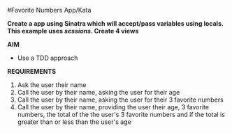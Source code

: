 #Favorite Numbers App/Kata

**Create a app using Sinatra which will accept/pass variables using locals. This example uses _sessions_. Create 4 views**

**AIM**
* Use a TDD approach

**REQUIREMENTS**
1. Ask the user their name
2. Call the user by their name, asking the user for their age
3. Call the user by their name, asking the user for their 3 favorite numbers
4. Call the user by their name, providing the user their age, 3 favorite numbers, the total of the the user's 3 favorite numbers and if the total is greater than or less than the user's age
